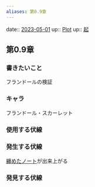 ```yaml
---
aliases: 第0.9章
---
```


date:: [2023-05-01](/Daily_Note/2023-05-01.md)
up:: [Plot](202305011441.md)
up:: [起](202305040108.md)

## 第0.9章
### 書きたいこと
フランドールの検証

### キャラ
フランドール・スカーレット

### 使用する伏線

### 発生する伏線
[纏めたノート](202305011435.md)が出来上がる

### 発見する伏線
